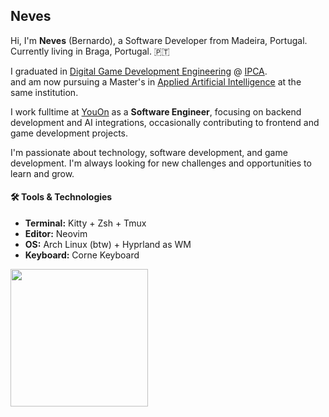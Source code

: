 ## Neves
Hi, I'm **Neves** (Bernardo), a Software Developer from Madeira, Portugal. Currently living in Braga, Portugal. 🇵🇹

I graduated in [Digital Game Development Engineering](https://est.ipca.pt/curso/digital-games-development/) @ [IPCA](https://ipca.pt/).<br>
and am now pursuing a Master's in [Applied Artificial Intelligence](https://est.ipca.pt/curso/applied-artificial-intelligence/) at the same institution.

I work fulltime at [YouOn](https://www.youongroup.com/) as a **Software Engineer**, focusing on backend development and AI integrations, occasionally contributing to frontend and game development projects.

I'm passionate about technology, software development, and game development. I'm always looking for new challenges and opportunities to learn and grow.

#### 🛠️ Tools & Technologies
- **Terminal:** Kitty + Zsh + Tmux 
- **Editor:** Neovim
- **OS:** Arch Linux (btw) + Hyprland as WM
- **Keyboard:** Corne Keyboard

<!-- I've recently went down the rabbit hole of `Neovim > Split Keyboards > Arch Linux (btw) > Hyprland`, with a [dotfiles](https://github.com/BernardoNeves/dotfiles) repo to share, -->
<!-- and a [blog](https://neves.dev) to document my journey and share some of the things I've learned along the way. -->

<p align="left">
    <!-- <a href="https://github.com/BernardoNeves/dotfiles"><img  height="25" src="https://img.shields.io/badge/-Dotfiles-3b4261?logo=arch-linux"/></a> -->
    <!-- <a href="https://neves.dev"><img  height="25" src="https://img.shields.io/badge/-Website-24283b?logo=astro"/></a> -->
    <!-- <a href="https://www.linkedin.com/in/nevesdev"><img  height="25" src="https://img.shields.io/badge/-LinkedIn-0A66C2?logo=linkedin&logoColor=white"/></a> -->
</p>
  
<p align="left">
    <a href="https://github.com/BernardoNeves/"><img height="220" src="https://github-readme-stats.vercel.app/api?username=BernardoNeves&show_icons=true&hide_border=true&count_private=true&include_all_commits=true&theme=tokyonight&hide_rank=true"/></a>
    <!-- <a href="https://github.com/BernardoNeves/dotfiles"><img height="220" src="https://denvercoder1-github-readme-stats.vercel.app/api/pin/?username=BernardoNeves&repo=dotfiles&theme=tokyonight&hide_border=true&show_icons=true&show_description=true"/></a> -->
</p>
